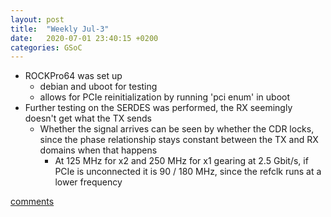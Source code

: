 ```yaml
---
layout: post
title:  "Weekly Jul-3"
date:   2020-07-01 23:40:15 +0200
categories: GSoC
---
```

- ROCKPro64 was set up
	- debian and uboot for testing
	- allows for PCIe reinitialization by running 'pci enum' in uboot
- Further testing on the SERDES was performed, the RX seemingly doesn't get what the TX sends
	- Whether the signal arrives can be seen by whether the CDR locks, since the phase relationship stays constant between the TX and RX domains when that happens
		- At 125 MHz for x2 and 250 MHz for x1 gearing at 2.5 Gbit/s, if PCIe is unconnected it is 90 / 180 MHz, since the refclk runs at a lower frequency
		

[comments][comments]

[git]: https://github.com/ECP5-PCIe/ECP5-PCIe
[Comments]: https://github.com/ECP5-PCIe/ECP5-PCIe.github.io/issues/25
